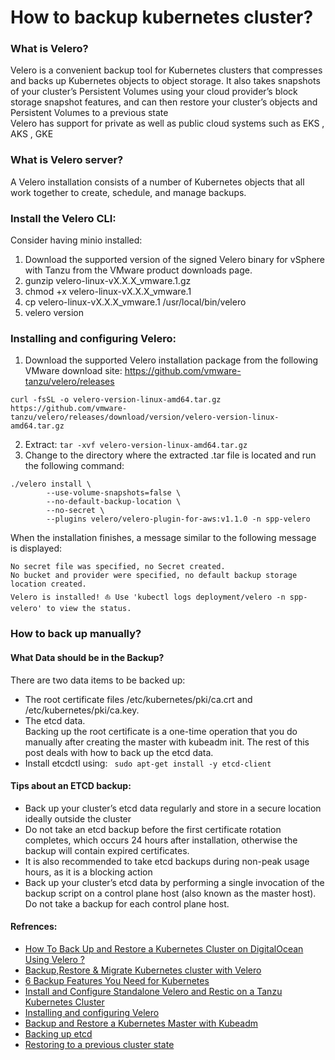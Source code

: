 <!-- Space: RD -->
<!-- Title: How to backup kubernetes cluster? -->

# How to backup kubernetes cluster?
### What is Velero?
Velero is a convenient backup tool for Kubernetes clusters that compresses and backs up Kubernetes objects to object storage. It also takes snapshots of your cluster’s Persistent Volumes using your cloud provider’s block storage snapshot features, and can then restore your cluster’s objects and Persistent Volumes to a previous state  
Velero has support for private as well as public cloud systems such as EKS , AKS , GKE
### What is Velero server?
A Velero installation consists of a number of Kubernetes objects that all work together to create, schedule, and manage backups.

### Install the Velero CLI:
Consider having minio installed:
1. Download the supported version of the signed Velero binary for vSphere with Tanzu from the VMware product downloads page.
2. gunzip velero-linux-vX.X.X_vmware.1.gz
3. chmod +x velero-linux-vX.X.X_vmware.1
4. cp velero-linux-vX.X.X_vmware.1 /usr/local/bin/velero
5. velero version

### Installing and configuring Velero:
1. Download the supported Velero installation package from the following VMware download site: https://github.com/vmware-tanzu/velero/releases
```
curl -fsSL -o velero-version-linux-amd64.tar.gz https://github.com/vmware-tanzu/velero/releases/download/version/velero-version-linux-amd64.tar.gz
```
2. Extract: `tar -xvf velero-version-linux-amd64.tar.gz`
3. Change to the directory where the extracted .tar file is located and run the following command:
```commandline
./velero install \
        --use-volume-snapshots=false \
        --no-default-backup-location \
        --no-secret \
        --plugins velero/velero-plugin-for-aws:v1.1.0 -n spp-velero
```
When the installation finishes, a message similar to the following message is displayed:
```text
No secret file was specified, no Secret created.
No bucket and provider were specified, no default backup storage location created.
Velero is installed! ⛵ Use 'kubectl logs deployment/velero -n spp-velero' to view the status.
```

### How to back up manually?
#### What Data should be in the Backup?
There are two data items to be backed up:
- The root certificate files /etc/kubernetes/pki/ca.crt and /etc/kubernetes/pki/ca.key.
- The etcd data.  
Backing up the root certificate is a one-time operation that you do manually after creating the master with kubeadm init. The rest of this post deals with how to back up the etcd data.
- Install etcdctl using: ` sudo apt-get install -y etcd-client`

#### Tips about an ETCD backup:
- Back up your cluster’s etcd data regularly and store in a secure location ideally outside the cluster
- Do not take an etcd backup before the first certificate rotation completes, which occurs 24 hours after installation, otherwise the backup will contain expired certificates.
- It is also recommended to take etcd backups during non-peak usage hours, as it is a blocking action
- Back up your cluster’s etcd data by performing a single invocation of the backup script on a control plane host (also known as the master host). Do not take a backup for each control plane host.

#### Refrences:
- [How To Back Up and Restore a Kubernetes Cluster on DigitalOcean Using Velero
?](https://www.digitalocean.com/community/tutorials/how-to-back-up-and-restore-a-kubernetes-cluster-on-digitalocean-using-velero)
- [Backup,Restore & Migrate Kubernetes cluster with Velero](https://medium.com/@maheshd7878/restore-backup-migrate-kubernetes-cluster-with-velero-434fa151f1e8)
- [6 Backup Features You Need for Kubernetes](https://www.trilio.io/resources/tvk-vs-velero/)
- [Install and Configure Standalone Velero and Restic on a Tanzu Kubernetes Cluster
](https://docs.vmware.com/en/VMware-vSphere/7.0/vmware-vsphere-with-tanzu/GUID-A24A6B91-0CDF-4D02-AD08-7BA5EAC25A42.html)
- [Installing and configuring Velero](https://www.ibm.com/docs/en/spp/10.1.7?topic=support-installing-configuring-velero)
- [Backup and Restore a Kubernetes Master with Kubeadm](https://labs.consol.de/kubernetes/2018/05/25/kubeadm-backup.html)
- [Backing up etcd](https://docs.openshift.com/container-platform/4.7/backup_and_restore/control_plane_backup_and_restore/backing-up-etcd.html)
- [Restoring to a previous cluster state](https://docs.openshift.com/container-platform/4.7/backup_and_restore/control_plane_backup_and_restore/disaster_recovery/scenario-2-restoring-cluster-state.html#dr-restoring-cluster-state)